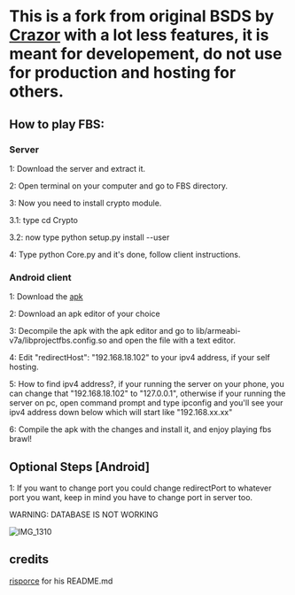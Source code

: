 # This is a fork from original BSDS by [Crazor](https://github.com/CrazorTheCat)  with a lot less features, it is meant for developement, do not use for production and hosting for others.

## How to play FBS: ##

### Server ###
1: Download the server and extract it.

2: Open terminal on your computer and go to FBS directory.

3: Now you need to install crypto module.

3.1: type cd Crypto

3.2: now type python setup.py install --user

4: Type python Core.py and it's done, follow client instructions.

### Android client ###
1: Download the [apk](https://t.me/BrawlStars_Archives/3111)

2: Download an apk editor of your choice

3: Decompile the apk with the apk editor and go to lib/armeabi-v7a/libprojectfbs.config.so and open the file with a text editor.

4: Edit "redirectHost": "192.168.18.102" to your ipv4 address, if your self hosting.

5: How to find ipv4 address?, if your running the server on your phone, you can change that "192.168.18.102" to "127.0.0.1", otherwise if your running the server on pc, open command prompt and type ipconfig and you'll see your ipv4 address down below which will start like "192.168.xx.xx"

6: Compile the apk with the changes and install it, and enjoy playing fbs brawl!

## Optional Steps [Android] ##
1: If you want to change port you could change redirectPort to whatever port you want, keep in mind you have to change port in server too.

WARNING: DATABASE IS NOT WORKING

![IMG_1310](https://github.com/falibsre/FBS/tree/47/blob/main/menu.png)

## credits ##

[risporce](https://github.com/risporce) for his README.md
